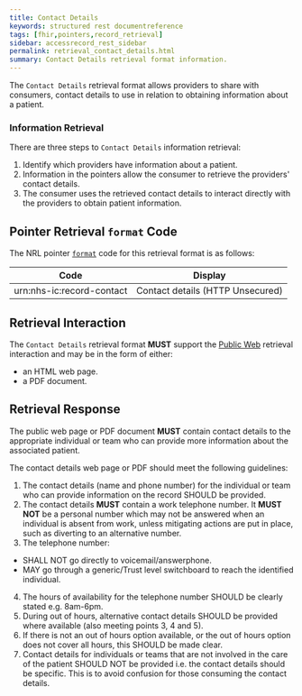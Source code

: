```yaml
---
title: Contact Details
keywords: structured rest documentreference
tags: [fhir,pointers,record_retrieval]
sidebar: accessrecord_rest_sidebar
permalink: retrieval_contact_details.html
summary: Contact Details retrieval format information.
---
```


The `Contact Details` retrieval format allows providers to share with consumers, contact details to use in relation to obtaining information about a patient.

### Information Retrieval

There are three steps to `Contact Details` information retrieval:

1. Identify which providers have information about a patient.
2. Information in the pointers allow the consumer to retrieve the providers' contact details.
3. The consumer uses the retrieved contact details to interact directly with the providers to obtain patient information.

## Pointer Retrieval `format` Code

The NRL pointer [`format`](explore_reference.html#retrieval-format) code for this retrieval format is as follows:

|Code|Display|
|----|-------|
| urn:nhs-ic:record-contact | Contact details (HTTP Unsecured) |

## Retrieval Interaction

The `Contact Details` retrieval format **MUST** support the [Public Web](retrieval_http_unsecure.html) retrieval interaction and may be in the form of either:
- an HTML web page.
- a PDF document.

## Retrieval Response

The public web page or PDF document **MUST** contain contact details to the appropriate individual or team who can provide more information about the associated patient.

The contact details web page or PDF should meet the following guidelines:

1. The contact details (name and phone number) for the individual or team who can provide information on the record SHOULD be provided.
2. The contact details **MUST** contain a work telephone number. It **MUST NOT** be a personal number which may not be answered when an individual is absent from work, unless mitigating actions are put in place, such as diverting to an alternative number.
3. The telephone number:
- SHALL NOT go directly to voicemail/answerphone.
- MAY go through a generic/Trust level switchboard to reach the identified individual.
4. The hours of availability for the telephone number SHOULD be clearly stated e.g. 8am-6pm.
5. During out of hours, alternative contact details SHOULD be provided where available (also meeting points 3, 4 and 5).
6. If there is not an out of hours option available, or the out of hours option does not cover all hours, this SHOULD be made clear.
7. Contact details for individuals or teams that are not involved in the care of the patient SHOULD NOT be provided i.e. the contact details should be specific. This is to avoid confusion for those consuming the contact details.
